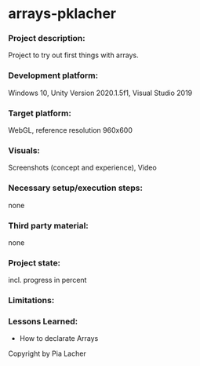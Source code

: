 # arrays-pklacher

### Project description: 
Project to try out first things with arrays.

### Development platform: 
Windows 10, Unity Version 2020.1.5f1, Visual Studio 2019

### Target platform: 
WebGL, reference resolution 960x600

### Visuals: 
Screenshots (concept and experience), Video

### Necessary setup/execution steps: 
none

### Third party material: 
none

### Project state: 
incl. progress in percent

### Limitations: 

### Lessons Learned: 

<ul>
  <li> How to declarate Arrays</li>
</ul>
Copyright by Pia Lacher
